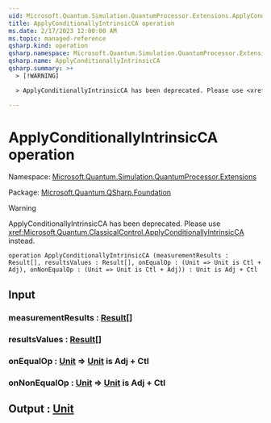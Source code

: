 ```yaml
---
uid: Microsoft.Quantum.Simulation.QuantumProcessor.Extensions.ApplyConditionallyIntrinsicCA
title: ApplyConditionallyIntrinsicCA operation
ms.date: 2/17/2023 12:00:00 AM
ms.topic: managed-reference
qsharp.kind: operation
qsharp.namespace: Microsoft.Quantum.Simulation.QuantumProcessor.Extensions
qsharp.name: ApplyConditionallyIntrinsicCA
qsharp.summary: >+
  > [!WARNING]

  > ApplyConditionallyIntrinsicCA has been deprecated. Please use <xref:Microsoft.Quantum.ClassicalControl.ApplyConditionallyIntrinsicCA> instead.

---
```


# ApplyConditionallyIntrinsicCA operation

Namespace: [Microsoft.Quantum.Simulation.QuantumProcessor.Extensions](xref:Microsoft.Quantum.Simulation.QuantumProcessor.Extensions)

Package: [Microsoft.Quantum.QSharp.Foundation](https://nuget.org/packages/Microsoft.Quantum.QSharp.Foundation)


> [!WARNING]
> ApplyConditionallyIntrinsicCA has been deprecated. Please use <xref:Microsoft.Quantum.ClassicalControl.ApplyConditionallyIntrinsicCA> instead.



```qsharp
operation ApplyConditionallyIntrinsicCA (measurementResults : Result[], resultsValues : Result[], onEqualOp : (Unit => Unit is Ctl + Adj), onNonEqualOp : (Unit => Unit is Ctl + Adj)) : Unit is Adj + Ctl
```


## Input

### measurementResults : [Result](xref:microsoft.quantum.qsharp.valueliterals#result-literal)[]




### resultsValues : [Result](xref:microsoft.quantum.qsharp.valueliterals#result-literal)[]




### onEqualOp : [Unit](xref:microsoft.quantum.qsharp.valueliterals#unit-literal) => [Unit](xref:microsoft.quantum.qsharp.valueliterals#unit-literal)  is Adj + Ctl




### onNonEqualOp : [Unit](xref:microsoft.quantum.qsharp.valueliterals#unit-literal) => [Unit](xref:microsoft.quantum.qsharp.valueliterals#unit-literal)  is Adj + Ctl





## Output : [Unit](xref:microsoft.quantum.qsharp.valueliterals#unit-literal)


